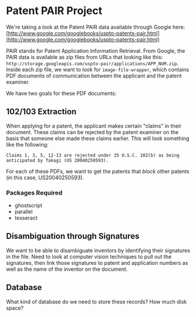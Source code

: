 # Patent PAIR Project

We're taking a look at the Patent PAIR data available through Google here:
[http://www.google.com/googlebooks/uspto-patents-pair.html](http://www.google.com/googlebooks/uspto-patents-pair.html)

PAIR stands for Patent Application Information Retrieval. From Google, the PAIR
data is available as zip files from URLs that looking like this:
`http://storage.googleapis.com/uspto-pair/applications/APP_NUM.zip`. Inside
each zip file, we want to look for `image-file-wrapper`, which contains PDF
documents of communication between the applicant and the patent examiner.

We have two goals for these PDF documents:

## 102/103 Extraction

When applying for a patent, the applicant makes certain "claims" in their
document. These claims can be rejected by the patent examiner on the basis that
someone else made these claims earlier. This will look something like the
following:

```
Claims 1, 3, 5, 12-13 are rejected under 35 U.S.C. 102(b) as being anticipated by Takagi (US 20040250593).       
```

For each of these PDFs, we want to get the patents that *block* other patents
(in this case, US20040250593).

### Packages Required

* ghostscript
* parallel
* tesseract

## Disambiguation through Signatures

We want to be able to disambiguate inventors by identifying their signatures in
the file. Need to look at computer vision techniques to pull out the
signatures, then link those signatures to patent and application numbers as
well as the name of the inventor on the document.


## Database

What kind of database do we need to store these records? How much disk space?
